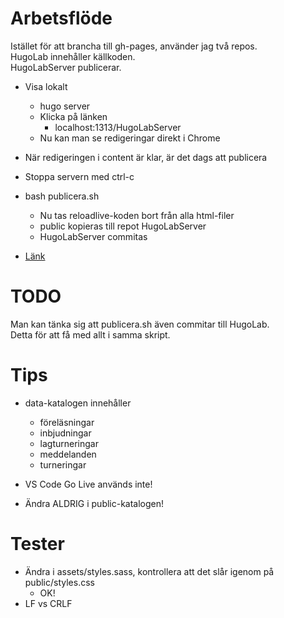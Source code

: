 # Arbetsflöde

Istället för att brancha till gh-pages, använder jag två repos.  
HugoLab innehåller källkoden.  
HugoLabServer publicerar.  

* Visa lokalt
	* hugo server
	* Klicka på länken
		* localhost:1313/HugoLabServer
	* Nu kan man se redigeringar direkt i Chrome

* När redigeringen i content är klar, är det dags att publicera
* Stoppa servern med ctrl-c
* bash publicera.sh
	* Nu tas reloadlive-koden bort från alla html-filer
	* public kopieras till repot HugoLabServer
	* HugoLabServer commitas
* [Länk](https://christernilsson.github.io/HugoLabServer)

# TODO

Man kan tänka sig att publicera.sh även commitar till HugoLab.  
Detta för att få med allt i samma skript.  

# Tips

* data-katalogen innehåller 
	* föreläsningar
	* inbjudningar
	* lagturneringar
	* meddelanden
	* turneringar

* VS Code Go Live används inte!
* Ändra ALDRIG i public-katalogen!

# Tester

* Ändra i assets/styles.sass, kontrollera att det slår igenom på public/styles.css
	* OK!
* LF vs CRLF
